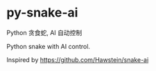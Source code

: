 # py-snake-ai

Python 贪食蛇, AI 自动控制

Python snake with AI control.

Inspired by https://github.com/Hawstein/snake-ai
